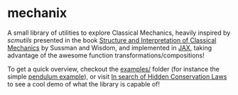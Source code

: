 # mechanix

A small library of utilities to explore Classical Mechanics, heavily inspired by _scmutils_ presented
in the book [Structure and Interpretation of Classical Mechanics](https://groups.csail.mit.edu/mac/users/gjs/6946/sicm-html/book.html)
by Sussman and Wisdom, and implemented in [JAX](https://jax.readthedocs.io/en/latest/), taking advantage of the
awesome function transformations/compositions!

To get a quick overview, checkout the [examples/](examples/) folder (for instance the simple [pendulum example](examples/pendulum.py)),
or visit [In search of Hidden Conservation Laws](https://vivelev.xyz/hiddenLaws)
to see a cool demo of what the library is capable of!
